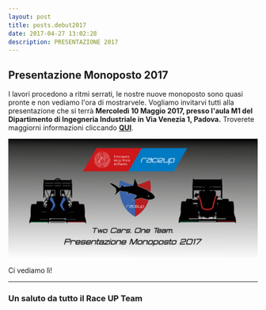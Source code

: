 ```yaml
---
layout: post
title: posts.debut2017
date: 2017-04-27 13:02:28
description: PRESENTAZIONE 2017 
---
```


## Presentazione Monoposto 2017

I lavori procedono a ritmi serrati, le nostre nuove monoposto sono quasi pronte e non vediamo l'ora di mostrarvele.
Vogliamo invitarvi tutti alla presentazione che si terrà **Mercoledì 10 Maggio 2017, presso l'aula M1 del Dipartimento di Ingegneria Industriale in Via Venezia 1, Padova.** Troverete maggiorni informazioni cliccando  [**QUI**](https://www.facebook.com/events/134171767125003/).

<a class="image featured"><img src="/images/posts/2017/04/27/image.png" /></a>

Ci vediamo lì!


----------


### Un saluto da tutto il **Race UP Team**
